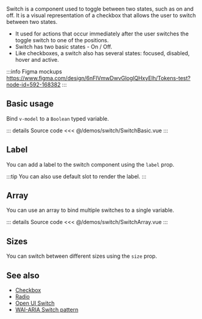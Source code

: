 Switch is a component used to toggle between two states, such as on and off.
It is a visual representation of a checkbox that allows the user to switch between two states.

- It used for actions that occur immediately after the user switches the toggle switch to one of the positions.
- Switch has two basic states - On / Off.
- Like checkboxes, a switch also has several states: focused, disabled, hover and active.

:::info Figma mockups
https://www.figma.com/design/6nFlVmwDwvGloglQHxyElh/Tokens-test?node-id=592-168382
:::

## Basic usage

Bind `v-model` to a `Boolean` typed variable.

<SwitchBasic />

::: details Source code
<<< @/demos/switch/SwitchBasic.vue
:::

## Label

You can add a label to the switch component using the `label` prop.

<SwitchLabel />

:::tip
You can also use default slot to render the label.
:::

## Array

You can use an array to bind multiple switches to a single variable.

<SwitchArray />

::: details Source code
<<< @/demos/switch/SwitchArray.vue
:::

## Sizes

You can switch between different sizes using the `size` prop.

<SwitchSizes />

## See also

- [Checkbox](../checkbox)
- [Radio](../radio)
- [Open UI Switch](https://open-ui.org/components/switch/)
- [WAI-ARIA Switch pattern](https://www.w3.org/WAI/ARIA/apg/patterns/switch/)
